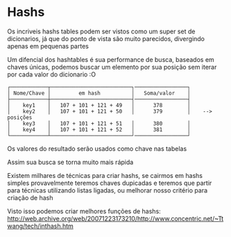 # Hashs

Os incriveis hashs tables podem ser vistos como um super set de dicionarios, já que do ponto de vista são muito parecidos, divergindo apenas em pequenas partes

Um difencial dos hashtables é sua performance de busca, baseados em chaves únicas, podemos buscar um elemento por sua posição sem iterar por cada valor do dicionario :O

```
┌────────────┬──────────────────────────┐─────────────────┐
│ Nome/Chave │         em hash          │   Soma/valor    │
├────────────┼──────────────────────────┤─────────────────┤
│    key1    │   107 + 101 + 121 + 49   │      378        │
│    key2    │   107 + 101 + 121 + 50   │      379        │    --> posições
│    key3    │   107 + 101 + 121 + 51   │      380        │
│    key4    │   107 + 101 + 121 + 52   │      381        │
└────────────┴──────────────────────────┘─────────────────┘
```

Os valores do resultado serão usados como chave nas tabelas

Assim sua busca se torna muito mais rápida

Existem milhares de técnicas para criar hashs, se cairmos em hashs simples provavelmente teremos chaves dupicadas e teremos que partir para técnicas utilizando listas ligadas, ou melhorar nosso critério para criação de hash

Visto isso podemos criar melhores funções de hashs:
http://web.archive.org/web/20071223173210/http://www.concentric.net/~Ttwang/tech/inthash.htm
